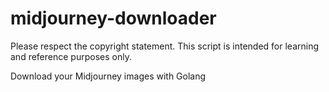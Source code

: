 # midjourney-downloader
Please respect the copyright statement. This script is intended for learning and reference purposes only.

Download your Midjourney images with Golang
